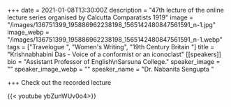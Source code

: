 +++
date = 2021-01-08T13:30:00Z
description = "47th lecture of the online lecture series organised by Calcutta Comparatists 1919"
image = "/images/136751399_195886962238198_1565142480847561591_n-1.jpg"
image_webp = "/images/136751399_195886962238198_1565142480847561591_n-1.webp"
tags = ["Travelogue ", "Women's Writing", "19th Century Britain "]
title = "Krishnabhabini Das - Voice of  a conformist or an iconoclast"
[[speakers]]
bio = "Assistant Professor of English\nSarsuna College."
speaker_image = ""
speaker_image_webp = ""
speaker_name = "Dr. Nabanita Sengupta "

+++
Check out the recorded lecture

{{< youtube ybZunWUv0o4>}}
